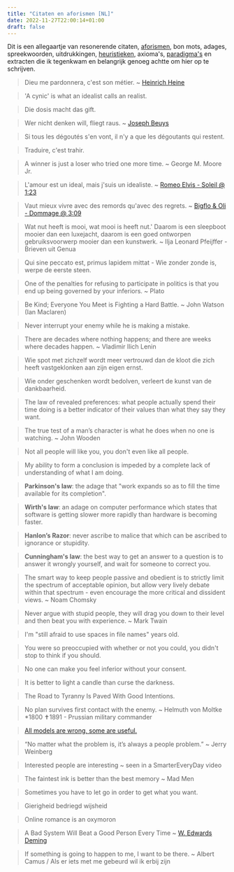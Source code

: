 ```yaml
---
title: "Citaten en aforismen [NL]"
date: 2022-11-27T22:00:14+01:00
draft: false
---
```


Dit is een allegaartje van resonerende citaten, [aforismen](https://nl.wikipedia.org/wiki/Aforisme), bon mots, adages, spreekwoorden, uitdrukkingen, [heuristieken](https://nl.wikipedia.org/wiki/Heuristiek), axioma's, [paradigma's](<https://nl.wikipedia.org/wiki/Paradigma_(wetenschapsfilosofie)>) en extracten die ik tegenkwam en belangrijk genoeg achtte om hier op te schrijven.

> Dieu me pardonnera, c'est son métier. ~ [Heinrich Heine](https://en.wikipedia.org/wiki/Heinrich_Heine)

> 'A cynic' is what an idealist calls an realist.

> Die dosis macht das gift.

> Wer nicht denken will, fliegt raus. ~ [Joseph Beuys](https://en.wikipedia.org/wiki/Joseph_Beuys)

> Si tous les dégoutés s'en vont, il n'y a que les dégoutants qui restent.

> Traduire, c'est trahir.

> A winner is just a loser who tried one more time. ~ George M. Moore Jr.

> L'amour est un ideal, mais j'suis un idealiste. ~ [Romeo Elvis - Soleil @ 1:23](https://www.youtube.com/watch?v=JmIPRfMhzlM&t=01m23s)

> Vaut mieux vivre avec des remords qu'avec des regrets. ~ [Bigflo & Oli - Dommage @ 3:09](https://youtu.be/8AF-Sm8d8yk?t=189)

> Wat nut heeft is mooi, wat mooi is heeft nut.' Daarom is een sleepboot mooier dan een luxejacht, daarom is een goed ontworpen gebruiksvoorwerp mooier dan een kunstwerk. ~ Ilja Leonard Pfeijffer - Brieven uit Genua

> Qui sine peccato est, primus lapidem mittat - Wie zonder zonde is, werpe de eerste steen.

> One of the penalties for refusing to participate in politics is that you end up being governed by your inferiors. ~ Plato

> Be Kind; Everyone You Meet is Fighting a Hard Battle. ~ John Watson (Ian Maclaren)

> Never interrupt your enemy while he is making a mistake.

> There are decades where nothing happens; and there are weeks where decades happen. ~ Vladimir Ilich Lenin

> Wie spot met zichzelf wordt meer vertrouwd dan de kloot die zich heeft vastgeklonken aan zijn eigen ernst.

> Wie onder geschenken wordt bedolven, verleert de kunst van de dankbaarheid.

> The law of revealed preferences: what people actually spend their time doing is a better indicator of their values than what they say they want.

> The true test of a man’s character is what he does when no one is watching. ~ John Wooden

> Not all people will like you, you don't even like all people.

> My ability to form a conclusion is impeded by a complete lack of understanding of what I am doing.

> **Parkinson's law**: the adage that "work expands so as to fill the time available for its completion".

> **Wirth's law**: an adage on computer performance which states that software is getting slower more rapidly than hardware is becoming faster.

> **Hanlon’s Razor**: never ascribe to malice that which can be ascribed to ignorance or stupidity.

> **Cunningham's law**: the best way to get an answer to a question is to answer it wrongly yourself, and wait for someone to correct you.

> The smart way to keep people passive and obedient is to strictly limit the spectrum of acceptable opinion, but allow very lively debate within that spectrum - even encourage the more critical and dissident views. ~ Noam Chomsky

> Never argue with stupid people, they will drag you down to their level and then beat you with experience. ~ Mark Twain

> I'm "still afraid to use spaces in file names" years old.

> You were so preoccupied with whether or not you could, you didn't stop to think if you should.

> No one can make you feel inferior without your consent.

> It is better to light a candle than curse the darkness.

> The Road to Tyranny Is Paved With Good Intentions.

> No plan survives first contact with the enemy. ~ Helmuth von Moltke \*1800 ✝1891 - Prussian military commander

> [All models are wrong, some are useful.](https://en.wikipedia.org/wiki/All_models_are_wrong)

> “No matter what the problem is, it’s always a people problem.” ~ Jerry Weinberg

> Interested people are interesting ~ seen in a SmarterEveryDay video 

> The faintest ink is better than the best memory ~ Mad Men

> Sometimes you have to let go in order to get what you want.

> Gierigheid bedriegd wijsheid

> Online romance is an oxymoron

> A Bad System Will Beat a Good Person Every Time ~ [W. Edwards Deming](https://deming.org/a-bad-system-will-beat-a-good-person-every-time/)

> If something is going to happen to me, I want to be there. ~ Albert Camus / Als er iets met me gebeurd wil ik erbij zijn 
